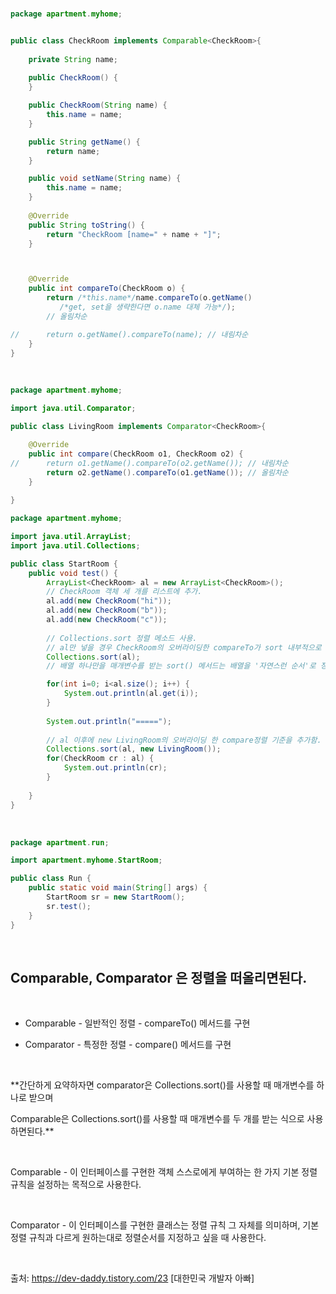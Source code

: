 <br/>

```java
package apartment.myhome;


public class CheckRoom implements Comparable<CheckRoom>{
	
	private String name;
	
	public CheckRoom() {	
	}

	public CheckRoom(String name) {
		this.name = name;
	}	

	public String getName() {
		return name;
	}

	public void setName(String name) {
		this.name = name;
	}
	
	@Override
	public String toString() {
		return "CheckRoom [name=" + name + "]";
	}



	@Override
	public int compareTo(CheckRoom o) {
		return /*this.name*/name.compareTo(o.getName()
           /*get, set을 생략한다면 o.name 대체 가능*/); 
        // 올림차순

//		return o.getName().compareTo(name); // 내림차순
	}
}
```

<br/>

```java
package apartment.myhome;

import java.util.Comparator;

public class LivingRoom implements Comparator<CheckRoom>{

	@Override
	public int compare(CheckRoom o1, CheckRoom o2) {
//		return o1.getName().compareTo(o2.getName()); // 내림차순
		return o2.getName().compareTo(o1.getName()); // 올림차순
	}
	
}
```

```java
package apartment.myhome;

import java.util.ArrayList;
import java.util.Collections;

public class StartRoom {
	public void test() {
		ArrayList<CheckRoom> al = new ArrayList<CheckRoom>();
		// CheckRoom 객체 세 개를 리스트에 추가.
		al.add(new CheckRoom("hi"));
		al.add(new CheckRoom("b"));
		al.add(new CheckRoom("c"));
		
		// Collections.sort 정렬 메소드 사용.
		// al만 넣을 경우 CheckRoom의 오버라이딩한 compareTo가 sort 내부적으로 호출되어 사용됨. (정렬 기준 재정의.)
		Collections.sort(al);
        // 배열 하나만을 매개변수를 받는 sort() 메서드는 배열을 '자연스런 순서'로 정렬

		for(int i=0; i<al.size(); i++) {
			System.out.println(al.get(i));
		}
		
		System.out.println("=====");
		
		// al 이후에 new LivingRoom의 오버라이딩 한 compare정렬 기준을 추가함. 
		Collections.sort(al, new LivingRoom());
		for(CheckRoom cr : al) {
			System.out.println(cr);
		}
		
	}
}
```

<br/>

```java
package apartment.run;

import apartment.myhome.StartRoom;

public class Run {
	public static void main(String[] args) {
		StartRoom sr = new StartRoom();
		sr.test();
	}
}
```

<br/>

## Comparable, Comparator 은 정렬을 떠올리면된다.

<br/>

* Comparable - 일반적인 정렬 - compareTo() 메서드를 구현

* Comparator - 특정한 정렬 - compare() 메서드를 구현

<br/>

**간단하게 요약하자면 comparator은 Collections.sort()를 사용할 때 매개변수를 하나로 받으며

Comparable은 Collections.sort()를 사용할 때 매개변수를 두 개를 받는 식으로 사용하면된다.**

<br/>

Comparable - 이 인터페이스를 구현한 객체 스스로에게 부여하는 한 가지 기본 정렬 규칙을 설정하는 목적으로 사용한다.

<br/>

Comparator - 이 인터페이스를 구현한 클래스는 정렬 규칙 그 자체를 의미하며, 기본 정렬 규칙과 다르게 원하는대로 정렬순서를 지정하고 싶을 때 사용한다.

<br/>

출처: https://dev-daddy.tistory.com/23 [대한민국 개발자 아빠]

<br/>
